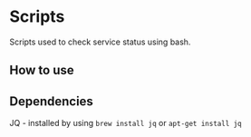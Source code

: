 # Scripts

Scripts used to check service status using bash.

## How to use

## Dependencies 

JQ -  installed by using `brew install jq` or `apt-get install jq`
